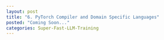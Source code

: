 ```yaml
---
layout: post
title: "6. PyTorch Compiler and Domain Specific Languages"
posted: "Coming Soon..."
categories: Super-Fast-LLM-Training
---
```

